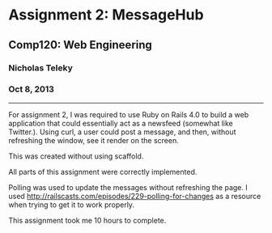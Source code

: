Assignment 2: MessageHub
=====================================
## Comp120: Web Engineering ##
### Nicholas Teleky ###
### Oct 8, 2013 ###

- - - - - - - - - - - - - - - - - - -

For assignment 2, I was required to use Ruby on Rails 4.0 to build a
web application that could essentially act as a newsfeed (somewhat like
 Twitter.). Using curl, a user could post a message, and then, without
 refreshing the window, see it render on the screen.

This was created without using scaffold. 

All parts of this assignment were correctly implemented.

Polling was used to update the messages without refreshing the page.
 I used http://railscasts.com/episodes/229-polling-for-changes as a resource
 when trying to get it to work properly.

This assignment took me 10 hours to complete.
